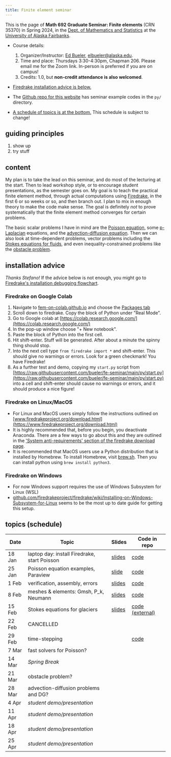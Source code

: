 ```yaml
---
title: Finite element seminar
---
```


This is the page of **Math 692 Graduate Seminar: Finite elements** (CRN 35370) in Spring 2024, in the [Dept. of Mathematics and Statistics](http://www.uaf.edu/dms/) at the [University of Alaska Fairbanks](http://www.uaf.edu/).

* Course details:
  1. Organizer/Instructor: [Ed Bueler](http://bueler.github.io/), [elbueler@alaska.edu](mailto:elbueler@alaska.edu).
  2. Time and place: Thursdays 3:30-4:30pm, Chapman 206.  Please email me for the Zoom link.  In-person is preferred if you are on campus!
  3. Credits: 1.0, but **non-credit attendance is also welcomed**.

* [Firedrake installation advice is below.](#installation)

* The [Github repo for this website](https://github.com/bueler/fe-seminar) has seminar example codes in the `py/` directory.

* [A schedule of topics is at the bottom.](#schedule)  This schedule is subject to change!

## guiding principles

1. show up
2. try stuff

## content

My plan is to take the lead on this seminar, and do most of the lecturing at the start.  Then to lead workshop style, or to encourage student presentations, as the semester goes on.  My goal is to teach the practical finite element method, through actual computations using [Firedrake](https://www.firedrakeproject.org/), in the first 6 or so weeks or so, and then branch out.  I plan to mix in enough theory to make the code make sense.  The goal is definitely _not_ to prove systematically that the finite element method converges for certain problems.

The basic scalar problems I have in mind are the [Poisson equation](https://en.wikipedia.org/wiki/Poisson%27s_equation), some [p-Laplacian](https://en.wikipedia.org/wiki/P-Laplacian) equations, and the [advection-diffusion equation](https://en.wikipedia.org/wiki/Convection%E2%80%93diffusion_equation).  Then we can also look at time-dependent problems, vector problems including the [Stokes equations for fluids](https://en.wikipedia.org/wiki/Stokes_flow), and even inequality-constrained problems like the [obstacle problem](https://en.wikipedia.org/wiki/Obstacle_problem).

## <a id="installation"></a> installation advice

<i>Thanks Stefano!</i>  If the advice below is not enough, you might go to [Firedrake's installation debugging flowchart](https://www.firedrakeproject.org/download.html#debugging-install-problems).

### Firedrake on Google Colab

1. Navigate to [fem-on-colab.github.io](https://fem-on-colab.github.io/) and choose the [Packages tab](https://fem-on-colab.github.io/packages.html)
2. Scroll down to firedrake.  Copy the block of Python under "Real Mode".
3. Go to Google colab at [https://colab.research.google.com/](https://colab.research.google.com/)
4. In the pop-up window choose "+ New notebook".
4. Paste the block of Python into the first cell.
6. Hit shift-enter.  Stuff will be generated. After about a minute the spinny thing should stop.
7. Into the next cell type `from firedrake import *` and shift-enter.  This should give no warnings or errors.  Look for a green checkmark!  You have Firedrake!
8. As a further test and demo, copying my `start.py` script from [https://raw.githubusercontent.com/bueler/fe-seminar/main/py/start.py](https://raw.githubusercontent.com/bueler/fe-seminar/main/py/start.py) into a cell and shift-enter should cause no warnings or errors, and it should produce a nice figure!

### Firedrake on Linux/MacOS
 - For Linux and MacOS users simply follow the instructions outlined on [www.firedrakeproject.org/download.html](https://www.firedrakeproject.org/download.html)
 - It is highly recommended that, before you begin, you deactivate Anaconda. There are a few ways to go about this and they are outlined in the ['System anti-requirements' section of the firedrake download page](https://www.firedrakeproject.org/download.html#system-anti-requirements).
 - It is recommended that MacOS users use a Python distribution that is installed by Homebrew. To install Homebrew, visit [brew.sh](https://brew.sh/). Then you can install python using `brew install python3`.

### Firedrake on Windows
 - For now Windows support requires the use of Windows Subsystem for Linux (WSL)
 - [github.com/firedrakeproject/firedrake/wiki/Installing-on-Windows-Subsystem-for-Linux](https://github.com/firedrakeproject/firedrake/wiki/Installing-on-Windows-Subsystem-for-Linux) seems to be the most up to date guide for getting this setup.

## <a id="schedule"></a> topics (schedule)

| Date   | Topic | Slides | Code in repo |
|--------|-------|--------|--------------|
| 18 Jan | laptop day: install Firedrake, start Poisson | [slides](slides/18jan.pdf) | [code](https://github.com/bueler/fe-seminar/tree/main/py/)
| 25 Jan | Poisson equation examples, Paraview | [slide](py/25jan/poisson.pdf) | [code](https://github.com/bueler/fe-seminar/tree/main/py/25jan)
|  1 Feb | verification, assembly, errors | [slides](slides/1feb.pdf) | [code](https://github.com/bueler/fe-seminar/tree/main/py/1feb)
|  8 Feb | meshes & elements: Gmsh, P_k, Neumann | [slides](slides/8feb.pdf) | [code](https://github.com/bueler/fe-seminar/tree/main/py/8feb)
| 15 Feb | Stokes equations for glaciers | [slides](https://github.com/bueler/stokes-ice-tutorial/blob/main/slides.pdf) | [code (external)](https://github.com/bueler/stokes-ice-tutorial)
| 22 Feb | CANCELLED |
| 29 Feb | time-stepping | | [code](https://github.com/bueler/fe-seminar/tree/main/py/29feb)
|  7 Mar | fast solvers for Poisson? |
| 14 Mar | _Spring Break_ |
| 21 Mar | obstacle problem? |
| 28 Mar | advection-diffusion problems and DG? |
|  4 Apr | _student demo/presentation_ |
| 11 Apr | _student demo/presentation_ |
| 18 Apr | _student demo/presentation_ |
| 25 Apr | _student demo/presentation_ |
